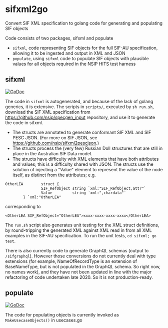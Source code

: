 # sifxml2go
Convert SIF XML specification to golang code for generating and populating SIF objects

Code consists of two packages, sifxml and populate

* `sifxml`, code representing SIF objects for the full SIF-AU specification, allowing it to be ingested and output in XML and JSON
* `populate`, using `sifxml` code to populate SIF objects with plausible values for all objects required in the NSIP HITS test harness

## sifxml

[![GoDoc](https://godoc.org/github.com/nsip/sifxml2go/sifxml?status.svg)](https://godoc.org/github.com/nsip/sifxml2go/sifxml)

The code in `sifxml` is autogenerated, and because of the lack of golang generics, it is extensive. The scripts in `scripts/`, executed by `sh run.sh`, download the SIF XML specification from https://github.com/nsip/specgen_input repository, and use it to generate the code in sifxml.

* The structs are annotated to generate conformant SIF XML and SIF PESC JSON. (For more on SIF JSON, see https://github.com/nsip/sifxml2pescjson.)
* The structs process the (very few) Russian Doll structures that are still in place in the Australian SIF Data model. 
* The structs have difficulty with XML elements that have both attributes and values; this is a difficulty shared with JSON. The structs use the solution of injecting a "Value" element to represent the value of the node itself, as distinct from the attributes; e.g.

````
OtherLEA        struct {
                SIF_RefObject string `xml:"SIF_RefObject,attr"`
                Value         string `xml:",chardata"`
        } `xml:"OtherLEA"
````

corresponding to

````
<OtherLEA SIF_RefObject="OtherLEA">xxxx-xxxx-xxxx-xxxx</OtherLEA>
````

The `run.sh` script also generates unit testing for the XML struct definitions, by round-tripping the generated XML against XML read in from all XML examples in the SIF-AU specification. To run the unit tests, `cd sifxml; go test`.

There is also currently code to generate GraphQL schemas (output to `/sifgraphql`). However those conversions do not currently deal with type extensions (for example, NameOfRecordType is an extension of BaseNameType, but is not populated in the GraphQL schema. So right now, no names work), and they have not been updated in line with the major refactoring of code undertaken late 2020. So it is not production-ready.

## populate

[![GoDoc](https://godoc.org/github.com/nsip/sifxml2go/populate?status.svg)](https://godoc.org/github.com/nsip/sifxml2go/populate)

The code for populating objects is currently invoked as `MakeUsecaseObjects()` in usecases.go
